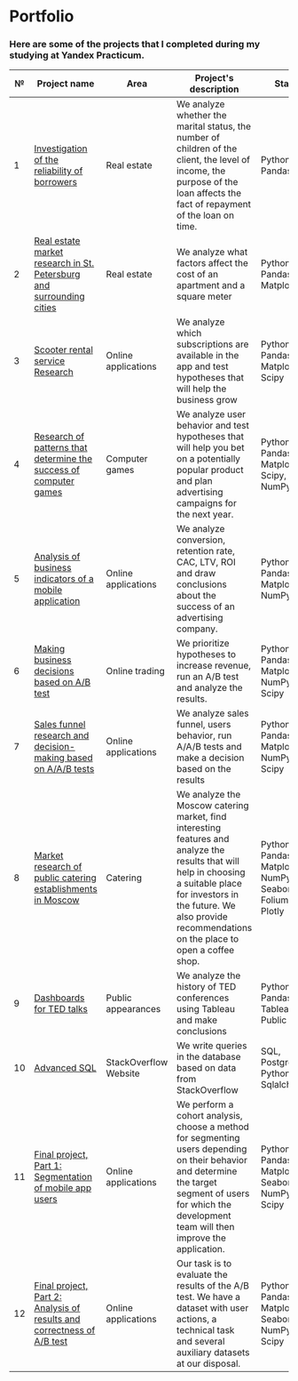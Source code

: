 # Portfolio
### Here are some of the projects that I completed during my studying at Yandex Practicum.
№| Project name                 | Area       | Project's description | Stack |
-------| --------------------------------  | -------------- | --------------   | -------|
1      | [Investigation of the reliability of borrowers](https://github.com/Alex972415/Portfolio/tree/main/Investigation%20of%20the%20reliability%20of%20borrowers)| Real estate   | We analyze whether the marital status, the number of children of the client, the level of income, the purpose of the loan affects the fact of repayment of the loan on time.  |Python, Pandas|
2      | [Real estate market research in St. Petersburg and surrounding cities](https://github.com/Alex972415/Portfolio/tree/main/Real%20estate%20market%20research%20in%20St.%20Petersburg%20and%20surrounding%20cities)  | Real estate| We analyze what factors affect the cost of an apartment and a square meter  |Python, Pandas, Matplotlib |
3      | [Scooter rental service Research](https://github.com/Alex972415/Portfolio/tree/main/Scooter%20rental%20service%20Research)| Online applications| We analyze which subscriptions are available in the app and test hypotheses that will help the business grow  |Python, Pandas, Matplotlib, Scipy |
4      |  [Research of patterns that determine the success of computer games](https://github.com/Alex972415/Portfolio/tree/main/Research%20of%20patterns%20that%20determine%20the%20success%20of%20computer%20games) | Computer games| We analyze user behavior and test hypotheses that will help you bet on a potentially popular product and plan advertising campaigns for the next year. |Python, Pandas, Matplotlib, Scipy, NumPy |
5      | [Analysis of business indicators of a mobile application](https://github.com/Alex972415/Portfolio/tree/main/Analysis%20of%20business%20indicators%20of%20a%20mobile%20application)  | Online applications| We analyze conversion, retention rate, CAC, LTV, ROI and draw conclusions about the success of an advertising company.|Python, Pandas, Matplotlib, NumPy |
6      | [Making business decisions based on A/B test](https://github.com/Alex972415/Portfolio/tree/main/Making%20business%20decisions%20based%20on%20A%20B%20test)  | Online trading| We prioritize hypotheses to increase revenue, run an A/B test and analyze the results. |Python, Pandas, Matplotlib, NumPy, Scipy |
7      | [Sales funnel research and decision-making based on A/A/B tests](https://github.com/Alex972415/Portfolio/tree/main/Sales%20funnel%20research%20and%20decision-making%20based%20on%20A%20A%20B%20tests)   | Online applications| We analyze sales funnel, users behavior, run A/A/B tests and make a decision based on the results|Python, Pandas, Matplotlib, NumPy, Scipy |
8      | [Market research of public catering establishments in Moscow](https://github.com/Alex972415/Portfolio/tree/main/Market%20research%20of%20public%20catering%20establishments%20in%20Moscow) | Catering| We analyze the Moscow catering market, find interesting features and analyze the results that will help in choosing a suitable place for investors in the future. We also provide recommendations on the place to open a coffee shop.|Python, Pandas, Matplotlib, NumPy, Seaborn, Folium, Plotly|
9      | [Dashboards for TED talks](https://github.com/Alex972415/Portfolio/tree/main/Dashboards%20for%20TED%20talks) | Public appearances| We analyze the history of TED conferences using Tableau and make conclusions|Python, Pandas, Tableau Public|
10     | [Advanced SQL](https://github.com/Alex972415/Portfolio/tree/main/Advanced%20SQL)  | StackOverflow Website| We write queries in the database based on data from StackOverflow|SQL, PostgreSQL, Python, Sqlalchemy|
11     | [Final project, Part 1: Segmentation of mobile app users](https://github.com/Alex972415/Portfolio/tree/main/Final%20project%2C%20Part%201%3A%20Segmentation%20of%20mobile%20app%20users)  | Online applications| We perform a cohort analysis, choose a method for segmenting users depending on their behavior and determine the target segment of users for which the development team will then improve the application.|Python, Pandas, Matplotlib, Seaborn, NumPy, Scipy|
12     | [Final project, Part 2: Analysis of results and correctness of A/B test](https://github.com/Alex972415/Portfolio/tree/main/Final%20project%2C%20part%202%20%22Analysis%20of%20results%20and%20correctness%20of%20A%20B%20test%22)  | Online applications| Our task is to evaluate the results of the A/B test. We have a dataset with user actions, a technical task and several auxiliary datasets at our disposal.|Python, Pandas, Matplotlib, Seaborn, NumPy, Scipy|

